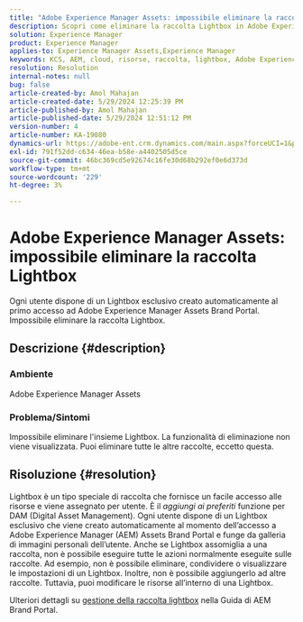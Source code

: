```yaml
---
title: "Adobe Experience Manager Assets: impossibile eliminare la raccolta Lightbox"
description: Scopri come eliminare la raccolta Lightbox in Adobe Experience Manager Assets. Impossibile eliminare la raccolta Lightbox.
solution: Experience Manager
product: Experience Manager
applies-to: Experience Manager Assets,Experience Manager
keywords: KCS, AEM, cloud, risorse, raccolta, lightbox, Adobe Experience Manager Assets, brand portal
resolution: Resolution
internal-notes: null
bug: false
article-created-by: Amol Mahajan
article-created-date: 5/29/2024 12:25:39 PM
article-published-by: Amol Mahajan
article-published-date: 5/29/2024 12:51:12 PM
version-number: 4
article-number: KA-19080
dynamics-url: https://adobe-ent.crm.dynamics.com/main.aspx?forceUCI=1&pagetype=entityrecord&etn=knowledgearticle&id=80d64489-b61d-ef11-840a-002248092444
exl-id: 791f52dd-c634-46ea-b58e-a4402505d5ce
source-git-commit: 46bc369cd5e92674c16fe30d68b292ef0e6d373d
workflow-type: tm+mt
source-wordcount: '229'
ht-degree: 3%

---
```


# Adobe Experience Manager Assets: impossibile eliminare la raccolta Lightbox


Ogni utente dispone di un Lightbox esclusivo creato automaticamente al primo accesso ad Adobe Experience Manager Assets Brand Portal. Impossibile eliminare la raccolta Lightbox.

## Descrizione {#description}


### <b>Ambiente</b>

Adobe Experience Manager Assets



### <b>Problema/Sintomi</b>

Impossibile eliminare l&#39;insieme Lightbox. La funzionalità di eliminazione non viene visualizzata. Puoi eliminare tutte le altre raccolte, eccetto questa.


## Risoluzione {#resolution}


Lightbox è un tipo speciale di raccolta che fornisce un facile accesso alle risorse e viene assegnato per utente. È il *aggiungi ai preferiti* funzione per DAM (Digital Asset Management). Ogni utente dispone di un Lightbox esclusivo che viene creato automaticamente al momento dell’accesso a Adobe Experience Manager (AEM) Assets Brand Portal e funge da galleria di immagini personali dell’utente. Anche se Lightbox assomiglia a una raccolta, non è possibile eseguire tutte le azioni normalmente eseguite sulle raccolte. Ad esempio, non è possibile eliminare, condividere o visualizzare le impostazioni di un Lightbox. Inoltre, non è possibile aggiungerlo ad altre raccolte. Tuttavia, puoi modificare le risorse all’interno di una Lightbox.

Ulteriori dettagli su [gestione della raccolta lightbox](https://experienceleague.adobe.com/en/docs/experience-manager-brand-portal/using/download/brand-portal-light-box) nella Guida di AEM Brand Portal.
